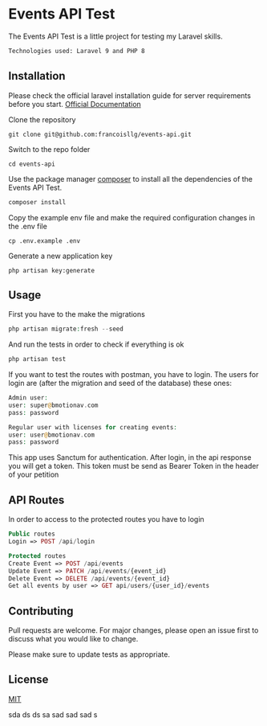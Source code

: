 # Events API Test

The Events API Test is a little project for testing my Laravel skills. 

```bash
Technologies used: Laravel 9 and PHP 8
```

## Installation

Please check the official laravel installation guide for server requirements before you start. [Official Documentation](https://laravel.com/docs/9.x/installation)



Clone the repository

    git clone git@github.com:francoisllg/events-api.git

Switch to the repo folder

    cd events-api

Use the package manager [composer](https://getcomposer.org/download/) to install all the dependencies of the Events API Test.

```bash
composer install
```
Copy the example env file and make the required configuration changes in the .env file

    cp .env.example .env

Generate a new application key

    php artisan key:generate





## Usage

First you have to the make the migrations


```php
php artisan migrate:fresh --seed
```

And run the tests in order to check if everything is ok

```php
php artisan test
```

If you want to test the routes with postman, you have to login.
The users for login are (after the migration and seed of the database) these ones:

```php
Admin user:
user: super@bmotionav.com 
pass: password

Regular user with licenses for creating events:
user: user@bmotionav.com
pass: password
```

This app uses Sanctum for authentication. After login, in the api response you will get a token. This token must be send as Bearer Token in the header of your petition

## API Routes
In order to access to the protected routes you have to login

```php
Public routes
Login => POST /api/login

Protected routes
Create Event => POST /api/events
Update Event => PATCH /api/events/{event_id}
Delete Event => DELETE /api/events/{event_id}
Get all events by user => GET api/users/{user_id}/events

```

## Contributing
Pull requests are welcome. For major changes, please open an issue first to discuss what you would like to change.

Please make sure to update tests as appropriate.

## License
[MIT](https://choosealicense.com/licenses/mit/)

sda
ds
ds
sa
sad
sad
sad
s

